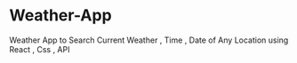 # Weather-App
Weather App to Search Current Weather , Time , Date of Any Location using React , Css , API
